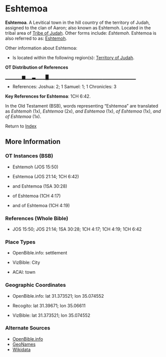 # Eshtemoa
**Eshtemoa**. 
A Levitical town in the hill country of the territory of Judah, assigned to the clan of Aaron; also known as Eshtemoh. 
Located in the tribal area of [Tribe of Judah](../../../groups/md/acai/Judah.md). 
Other forms include: 
*Eshtemoh*. 
Eshtemoa is also referred to as: 
[Eshtemoh](Eshtemoh.md). 




Other information about Eshtemoa:


* Is located within the following region(s): 
[Territory of Judah](TerritoryOfJudah.md). 


**OT Distribution of References**

▁▁▁▁▁▆▁▁▃▁▁▁█▁▁▁▁▁▁▁▁▁▁▁▁▁▁▁▁▁▁▁▁▁▁▁▁▁▁
* References: Joshua: 2; 1 Samuel: 1; 1 Chronicles: 3



**Key References for Eshtemoa**: 
1CH 6:42. 


In the Old Testament (BSB), words representing “Eshtemoa” are translated as 
*Eshtemoh* (1x), *Eshtemoa* (2x), *and Eshtemoa* (1x), *of Eshtemoa* (1x), *and of Eshtemoa* (1x). 




Return to [Index](00-Index.md)

## More Information

### OT Instances (BSB)

* Eshtemoh (JOS 15:50)

* Eshtemoa (JOS 21:14; 1CH 6:42)

* and Eshtemoa (1SA 30:28)

* of Eshtemoa (1CH 4:17)

* and of Eshtemoa (1CH 4:19)



### References (Whole Bible)

* JOS 15:50; JOS 21:14; 1SA 30:28; 1CH 4:17; 1CH 4:19; 1CH 6:42


### Place Types

* OpenBible.info: settlement

* VizBible: City

* ACAI: town



### Geographic Coordinates

* OpenBible.info: lat 31.373521; lon 35.074552

* Recogito: lat 31.39671; lon 35.06611

* VizBible: lat 31.373521; lon 35.074552



### Alternate Sources

* [OpenBible.info](https://www.openbible.info/geo/ancient/ad68510)
* [GeoNames](http://sws.geonames.org/284583)
* [Wikidata](http://www.wikidata.org/entity/Q5397937)



